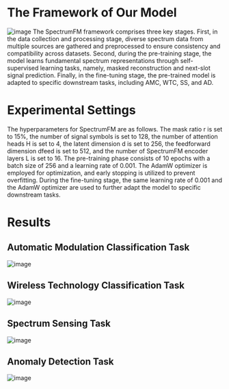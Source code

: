 # The Framework of Our Model
![image](https://github.com/user-attachments/assets/8c9dd355-300c-4464-bbb5-e7ed09880dd7)
The SpectrumFM framework comprises three key stages. First, in the data collection and processing stage, diverse
spectrum data from multiple sources are gathered and 
preprocessed to ensure consistency and compatibility across datasets.
Second, during the pre-training stage, the model learns fundamental spectrum representations through self-supervised learning
tasks, namely, masked reconstruction and next-slot signal prediction. Finally, in the fine-tuning stage, the pre-trained model is
adapted to specific downstream tasks, including AMC, WTC, SS, and AD.
# Experimental Settings
The hyperparameters for SpectrumFM
are as follows. The mask ratio r is set to 15%, the number of
signal symbols is set to 128, the number of attention heads H
is set to 4, the latent dimension d is set to 256, the feedforward
dimension dfeed is set to 512, and the number of SpectrumFM
encoder layers L is set to 16. The pre-training phase consists
of 10 epochs with a batch size of 256 and a learning rate of
0.001. The AdamW optimizer is employed for optimization,
and early stopping is utilized to prevent overfitting. During
the fine-tuning stage, the same learning rate of 0.001 and
the AdamW optimizer are used to further adapt the model
to specific downstream tasks.
# Results
## Automatic Modulation Classification Task
![image](https://github.com/user-attachments/assets/7fcbe167-b320-4215-82b6-426d28aea512)
## Wireless Technology Classification Task
![image](https://github.com/user-attachments/assets/6d1fc9ed-2d65-4a2a-bda3-5d5685d080fd)
## Spectrum Sensing Task
![image](https://github.com/user-attachments/assets/6e2a5e35-884d-440a-b6e9-5d6db6be00be)
## Anomaly Detection Task
![image](https://github.com/user-attachments/assets/571d68c9-db05-4d1e-8cf1-fa1d5ba3040f)
# 
